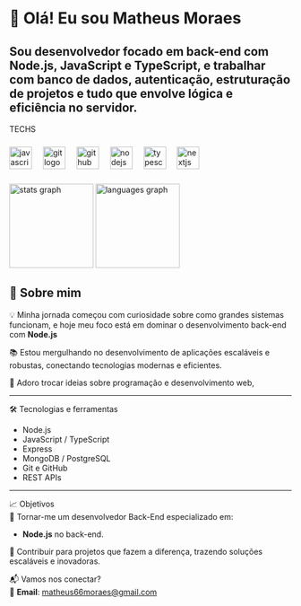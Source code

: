 # 👋 Olá! Eu sou Matheus Moraes  

Sou desenvolvedor focado em back-end com Node.js, JavaScript e TypeScript, e trabalhar com banco de dados, autenticação, estruturação de projetos e tudo que envolve lógica e eficiência no servidor.
---
<p align="left">TECHS</p>

###

<div align="left">
  <img src="https://cdn.jsdelivr.net/gh/devicons/devicon/icons/javascript/javascript-original.svg" height="40" alt="javascript logo"  />
  <img width="12" />
  <img src="https://cdn.jsdelivr.net/gh/devicons/devicon/icons/git/git-original.svg" height="40" alt="git logo"  />
  <img width="12" />
  <img src="https://skillicons.dev/icons?i=github" height="40" alt="github logo"  />
  <img width="12" />
  <img src="https://cdn.simpleicons.org/nodedotjs/339933" height="40" alt="nodejs logo"  />
  <img width="12" />
  <img src="https://cdn.jsdelivr.net/gh/devicons/devicon/icons/typescript/typescript-original.svg" height="40" alt="typescript logo"  />
  <img width="12" />
  <img src="https://cdn.jsdelivr.net/gh/devicons/devicon/icons/nextjs/nextjs-original.svg" height="40" alt="nextjs logo"  />
</div>

###

<div align="left">
  <img src="https://github-readme-stats.vercel.app/api?username=Matheus79Moraes&hide_title=false&hide_rank=false&show_icons=true&include_all_commits=true&count_private=true&disable_animations=false&theme=dracula&locale=en&hide_border=false&order=1" height="150" alt="stats graph"  />
  <img src="https://github-readme-stats.vercel.app/api/top-langs?username=Matheus79Moraes&locale=pt-br&hide_title=false&layout=compact&card_width=320&langs_count=5&theme=tokyonight&hide_border=false&order=2" height="150" alt="languages graph"  />
</div>

###



## 🚀 Sobre mim  
💡 Minha jornada começou com curiosidade sobre como grandes sistemas funcionam, e hoje meu foco está em dominar o desenvolvimento back-end com **Node.js**

📚 Estou mergulhando no desenvolvimento de aplicações escaláveis e robustas, conectando tecnologias modernas e eficientes.  

💬 Adoro trocar ideias sobre programação e desenvolvimento web, 

---

🛠️ Tecnologias e ferramentas
- Node.js
- JavaScript / TypeScript
- Express
- MongoDB / PostgreSQL
- Git e GitHub
- REST APIs
---

📈 Objetivos  
🎯 Tornar-me um desenvolvedor Back-End especializado em:  
- **Node.js** no back-end.  


🤝 Contribuir para projetos que fazem a diferença, trazendo soluções escaláveis e inovadoras.  




📬 Vamos nos conectar?  
📧 **Email**: matheus66moraes@gmail.com


